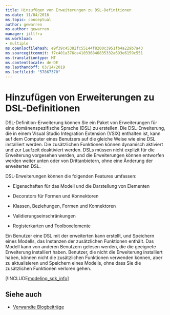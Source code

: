 ```yaml
---
title: Hinzufügen von Erweiterungen zu DSL-Definitionen
ms.date: 11/04/2016
ms.topic: conceptual
author: gewarren
ms.author: gewarren
manager: jillfra
ms.workload:
- multiple
ms.openlocfilehash: e9f39c45382fc55144f8200c3951fb4a229b7a43
ms.sourcegitcommit: f7c401a376ce410336846835332a693e6159c551
ms.translationtype: MT
ms.contentlocale: de-DE
ms.lasthandoff: 03/14/2019
ms.locfileid: "57867370"
---
```

# <a name="add-extensions-to-dsl-definitions"></a>Hinzufügen von Erweiterungen zu DSL-Definitionen

DSL-Definition-Erweiterung können Sie ein Paket von Erweiterungen für eine domänenspezifische Sprache (DSL) zu erstellen. Die DSL-Erweiterung, die in einem Visual Studio Integration Extension (VSIX) enthalten ist, kann auf dem Computer eines Benutzers auf die gleiche Weise wie eine DSL installiert werden. Die zusätzlichen Funktionen können dynamisch aktiviert und zur Laufzeit deaktiviert werden. DSLs müssen nicht explizit für die Erweiterung vorgesehen werden, und die Erweiterungen können entworfen werden weiter unten oder von Drittanbietern, ohne eine Änderung der erweiterten DSL.

DSL-Erweiterungen können die folgenden Features umfassen:

-   Eigenschaften für das Modell und die Darstellung von Elementen

-   Decorators für Formen und Konnektoren

-   Klassen, Beziehungen, Formen und Konnektoren

-   Validierungseinschränkungen

-   Registerkarten und Toolboxelemente

Ein Benutzer eine DSL mit der erweiterten kann erstellt, und Speichern eines Modells, das Instanzen der zusätzlichen Funktionen enthält. Das Modell kann von anderen Benutzern gelesen werden, die die geeignete Erweiterung installiert haben. Benutzer, die nicht die Erweiterung installiert haben, können nicht die zusätzlichen Funktionen verwenden können, aber zu aktualisieren und Speichern eines Modells, ohne dass Sie die zusätzlichen Funktionen verloren gehen.

[!INCLUDE[modeling_sdk_info](includes/modeling_sdk_info.md)]

## <a name="see-also"></a>Siehe auch

- [Verwandte Blogbeiträge](https://devblogs.microsoft.com/devops/the-visual-studio-modeling-sdk-is-now-available-with-visual-studio-2017/)
